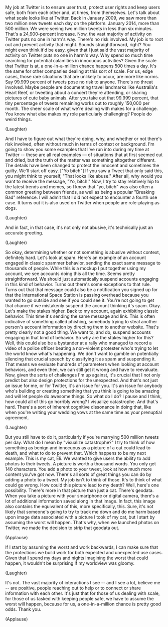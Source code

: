 
My job at Twitter
is to ensure user trust,
protect user rights and keep users safe,
both from each other
and, at times, from themselves.
Let&#39;s talk about what scale looks like at Twitter.
Back in January 2009,
we saw more than two million new tweets each day
on the platform.
January 2014, more than 500 million.
We were seeing two million tweets
in less than six minutes.
That&#39;s a 24,900-percent increase.
Now, the vast majority of activity on Twitter
puts no one in harm&#39;s way.
There&#39;s no risk involved.
My job is to root out and prevent activity that might.
Sounds straightforward, right?
You might even think it&#39;d be easy,
given that I just said the vast majority
of activity on Twitter puts no one in harm&#39;s way.
Why spend so much time
searching for potential calamities
in innocuous activities?
Given the scale that Twitter is at,
a one-in-a-million chance happens
500 times a day.
It&#39;s the same for other companies
dealing at this sort of scale.
For us, edge cases,
those rare situations that are unlikely to occur,
are more like norms.
Say 99.999 percent of tweets
pose no risk to anyone.
There&#39;s no threat involved.
Maybe people are documenting travel landmarks
like Australia&#39;s Heart Reef,
or tweeting about a concert they&#39;re attending,
or sharing pictures of cute baby animals.
After you take out that 99.999 percent,
that tiny percentage of tweets remaining
works out to roughly
150,000 per month.
The sheer scale of what we&#39;re dealing with
makes for a challenge.
You know what else makes my role
particularly challenging?
People do weird things.

(Laughter)

And I have to figure out what they&#39;re doing,
why, and whether or not there&#39;s risk involved,
often without much in terms of context
or background.
I&#39;m going to show you some examples
that I&#39;ve run into during my time at Twitter --
these are all real examples —
of situations that at first seemed cut and dried,
but the truth of the matter was something
altogether different.
The details have been changed
to protect the innocent
and sometimes the guilty.
We&#39;ll start off easy.
[&quot;Yo bitch&quot;]
If you saw a Tweet that only said this,
you might think to yourself,
&quot;That looks like abuse.&quot;
After all, why would you
want to receive the message,
&quot;Yo, bitch.&quot;
Now, I try to stay relatively hip
to the latest trends and memes,
so I knew that &quot;yo, bitch&quot;
was also often a common greeting between friends,
as well as being a popular &quot;Breaking Bad&quot; reference.
I will admit that I did not expect
to encounter a fourth use case.
It turns out it is also used on Twitter
when people are role-playing as dogs.

(Laughter)

And in fact, in that case,
it&#39;s not only not abusive,
it&#39;s technically just an accurate greeting.

(Laughter)

So okay, determining whether or not
something is abusive without context,
definitely hard.
Let&#39;s look at spam.
Here&#39;s an example of an account engaged
in classic spammer behavior,
sending the exact same message
to thousands of people.
While this is a mockup I put
together using my account,
we see accounts doing this all the time.
Seems pretty straightforward.
We should just automatically suspend accounts
engaging in this kind of behavior.
Turns out there&#39;s some exceptions to that rule.
Turns out that that message
could also be a notification
you signed up for that the International
Space Station is passing overhead
because you wanted to go outside
and see if you could see it.
You&#39;re not going to get that chance
if we mistakenly suspend the account
thinking it&#39;s spam.
Okay. Let&#39;s make the stakes higher.
Back to my account,
again exhibiting classic behavior.
This time it&#39;s sending the same message and link.
This is often indicative of 
something called phishing,
somebody trying to steal another
person&#39;s account information
by directing them to another website.
That&#39;s pretty clearly not a good thing.
We want to, and do, suspend accounts
engaging in that kind of behavior.
So why are the stakes higher for this?
Well, this could also be a bystander at a rally
who managed to record a video
of a police officer beating a non-violent protester
who&#39;s trying to let the world know what&#39;s happening.
We don&#39;t want to gamble
on potentially silencing that crucial speech
by classifying it as spam and suspending it.
That means we evaluate hundreds of parameters
when looking at account behaviors,
and even then, we can still get it wrong
and have to reevaluate.
Now, given the sorts of challenges I&#39;m up against,
it&#39;s crucial that I not only predict
but also design protections for the unexpected.
And that&#39;s not just an issue for me,
or for Twitter, it&#39;s an issue for you.
It&#39;s an issue for anybody who&#39;s building or creating
something that you think is going to be amazing
and will let people do awesome things.
So what do I do?
I pause and I think,
how could all of this
go horribly wrong?
I visualize catastrophe.
And that&#39;s hard. There&#39;s a sort of
inherent cognitive dissonance in doing that,
like when you&#39;re writing your wedding vows
at the same time as your prenuptial agreement.

(Laughter)

But you still have to do it,
particularly if you&#39;re marrying 
500 million tweets per day.
What do I mean by &quot;visualize catastrophe?&quot;
I try to think of how something as
benign and innocuous as a picture of a cat
could lead to death,
and what to do to prevent that.
Which happens to be my next example.
This is my cat, Eli.
We wanted to give users the ability
to add photos to their tweets.
A picture is worth a thousand words.
You only get 140 characters.
You add a photo to your tweet,
look at how much more content you&#39;ve got now.
There&#39;s all sorts of great things you can do
by adding a photo to a tweet.
My job isn&#39;t to think of those.
It&#39;s to think of what could go wrong.
How could this picture
lead to my death?
Well, here&#39;s one possibility.
There&#39;s more in that picture than just a cat.
There&#39;s geodata.
When you take a picture with your smartphone
or digital camera,
there&#39;s a lot of additional information
saved along in that image.
In fact, this image also contains
the equivalent of this,
more specifically, this.
Sure, it&#39;s not likely that someone&#39;s going to try
to track me down and do me harm
based upon image data associated
with a picture I took of my cat,
but I start by assuming the worst will happen.
That&#39;s why, when we launched photos on Twitter,
we made the decision to strip that geodata out.

(Applause)

If I start by assuming the worst
and work backwards,
I can make sure that the protections we build
work for both expected
and unexpected use cases.
Given that I spend my days and nights
imagining the worst that could happen,
it wouldn&#39;t be surprising if 
my worldview was gloomy.

(Laughter)

It&#39;s not.
The vast majority of interactions I see --
and I see a lot, believe me -- are positive,
people reaching out to help
or to connect or share information with each other.
It&#39;s just that for those of us dealing with scale,
for those of us tasked with keeping people safe,
we have to assume the worst will happen,
because for us, a one-in-a-million chance
is pretty good odds.
Thank you.

(Applause)

